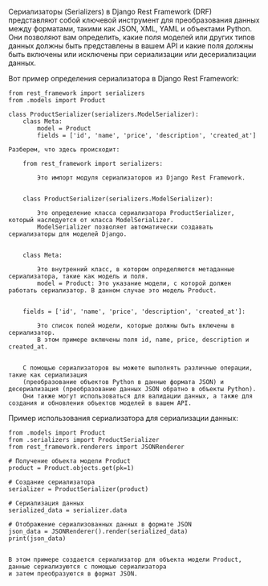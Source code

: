 
Сериализаторы (Serializers) в Django Rest Framework (DRF) представляют собой ключевой инструмент 
для преобразования данных между форматами, такими как JSON, XML, YAML и объектами Python. 
Они позволяют вам определить, какие поля моделей или других типов данных должны быть представлены в вашем API 
и какие поля должны быть включены или исключены при сериализации или десериализации данных.


Вот пример определения сериализатора в Django Rest Framework:
    
    from rest_framework import serializers
    from .models import Product
    
    class ProductSerializer(serializers.ModelSerializer):
        class Meta:
            model = Product
            fields = ['id', 'name', 'price', 'description', 'created_at']
    
    Разберем, что здесь происходит:
    
        from rest_framework import serializers:

            Это импорт модуля сериализаторов из Django Rest Framework.
    

        class ProductSerializer(serializers.ModelSerializer): 

            Это определение класса сериализатора ProductSerializer, который наследуется от класса ModelSerializer. 
            ModelSerializer позволяет автоматически создавать сериализаторы для моделей Django.
    

        class Meta:

            Это внутренний класс, в котором определяются метаданные сериализатора, такие как модель и поля.
            model = Product: Это указание модели, с которой должен работать сериализатор. В данном случае это модель Product.
            
        
        fields = ['id', 'name', 'price', 'description', 'created_at']: 
        
            Это список полей модели, которые должны быть включены в сериализатор. 
            В этом примере включены поля id, name, price, description и created_at.
    

        С помощью сериализаторов вы можете выполнять различные операции, такие как сериализация 
        (преобразование объектов Python в данные формата JSON) и десериализация (преобразование данных JSON обратно в объекты Python). 
        Они также могут использоваться для валидации данных, а также для создания и обновления объектов моделей в вашем API.



Пример использования сериализатора для сериализации данных:
    
    from .models import Product
    from .serializers import ProductSerializer
    from rest_framework.renderers import JSONRenderer
    
    # Получение объекта модели Product
    product = Product.objects.get(pk=1)
    
    # Создание сериализатора
    serializer = ProductSerializer(product)
    
    # Сериализация данных
    serialized_data = serializer.data
    
    # Отображение сериализованных данных в формате JSON
    json_data = JSONRenderer().render(serialized_data)
    print(json_data)


    В этом примере создается сериализатор для объекта модели Product, данные сериализуются с помощью сериализатора 
    и затем преобразуются в формат JSON.
